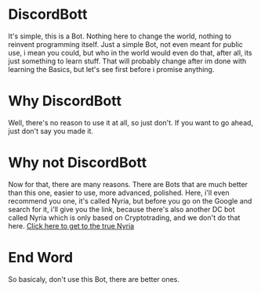 # DiscordBott
  It's simple, this is a Bot. 
  Nothing here to change the world, nothing to reinvent programming itself.
  Just a simple Bot, not even meant for public use, i mean you could, but who in the world would even do that, after all, its just something 
  to learn stuff. That will probably change after im done with learning the Basics, but let's see first before i promise anything.
 
# Why DiscordBott 
  Well, there's no reason to use it at all, so just don't. If you want to go ahead, just don't say you made it.
 
# Why not DiscordBott
  Now for that, there are many reasons. There are Bots that are much better than this one, easier to use, more advanced, polished. Here, i'll even recommend
  you one, it's called Nyria, but before you go on the Google and search for it, i'll give you the link, because there's also another DC bot called Nyria
  which is only based on Cryptotrading, and we don't do that here. [Click here to get to the true Nyria](https://github.com/Nyria-Discord)
 
# End Word
  So basicaly, don't use this Bot, there are better ones.
